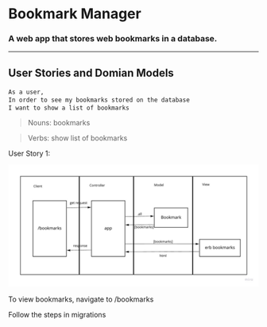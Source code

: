 # Bookmark Manager

### A web app that stores web bookmarks in a database.

---

## User Stories and Domian Models

```
As a user,
In order to see my bookmarks stored on the database
I want to show a list of bookmarks
```

> Nouns: bookmarks

> Verbs: show list of bookmarks

User Story 1:

![MVC Diagram][user_1]

[user_1]:/resources/images/user_story_1.jpg "User Story 1"

To view bookmarks, navigate to /bookmarks

Follow the steps in migrations